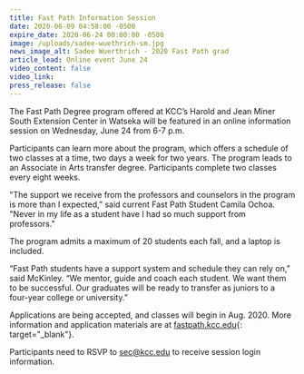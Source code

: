 ```yaml
---
title: Fast Path Information Session
date: 2020-06-09 04:58:00 -0500
expire_date: 2020-06-24 00:00:00 -0500
image: /uploads/sadee-wuethrich-sm.jpg
news_image_alt: Sadee Wuerthrich - 2020 Fast Path grad
article_lead: Online event June 24
video_content: false
video_link:
press_release: false
---
```


The Fast Path Degree program offered at KCC’s Harold and Jean Miner South Extension Center in Watseka will be featured in an online information session on Wednesday, June 24 from 6-7 p.m.&nbsp;

Participants can learn more about the program, which offers a schedule of two classes at a time, two days a week for two years. The program leads to an Associate in Arts transfer degree. Participants complete two classes every eight weeks.&nbsp;

"The support we receive from the professors and counselors in the program is more than I expected,” said current Fast Path Student Camila Ochoa. "Never in my life as a student have I had so much support from professors."&nbsp;

The program admits a maximum of 20 students each fall, and a laptop is included.&nbsp;

“Fast Path students have a support system and schedule they can rely on,” said McKinley. “We mentor, guide and coach each student. We want them to be successful. Our graduates will be ready to transfer as juniors to a four-year college or university.”

Applications are being accepted, and classes will begin in Aug. 2020. More information and application materials are at [fastpath.kcc.edu](https://fastpath.kcc.edu/){: target="_blank"}.&nbsp;

Participants need to RSVP to [sec@kcc.edu](mailto:sec@kcc.edu) to receive session login information.